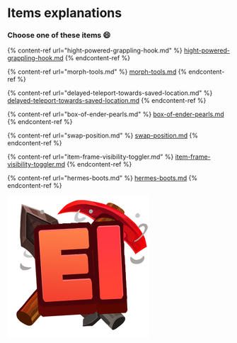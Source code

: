 # Items explanations

### Choose one of these items 😄

{% content-ref url="hight-powered-grappling-hook.md" %}
[hight-powered-grappling-hook.md](hight-powered-grappling-hook.md)
{% endcontent-ref %}

{% content-ref url="morph-tools.md" %}
[morph-tools.md](morph-tools.md)
{% endcontent-ref %}

{% content-ref url="delayed-teleport-towards-saved-location.md" %}
[delayed-teleport-towards-saved-location.md](delayed-teleport-towards-saved-location.md)
{% endcontent-ref %}

{% content-ref url="box-of-ender-pearls.md" %}
[box-of-ender-pearls.md](box-of-ender-pearls.md)
{% endcontent-ref %}

{% content-ref url="swap-position.md" %}
[swap-position.md](swap-position.md)
{% endcontent-ref %}

{% content-ref url="item-frame-visibility-toggler.md" %}
[item-frame-visibility-toggler.md](item-frame-visibility-toggler.md)
{% endcontent-ref %}

{% content-ref url="hermes-boots.md" %}
[hermes-boots.md](hermes-boots.md)
{% endcontent-ref %}

![](<../../../.gitbook/assets/Executable Items Color3.png>)
